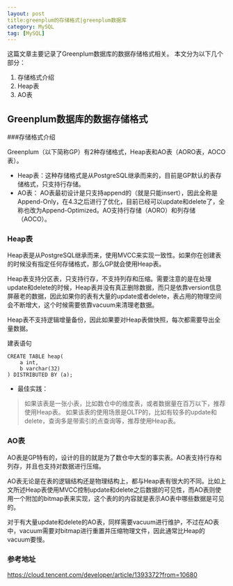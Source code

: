 ```yaml
---
layout: post
title:greenplum的存储格式|greenplum数据库 
category: MySQL
tag: [MySQL]
---
```


这篇文章主要记录了Greenplum数据库的数据存储格式相关。
本文分为以下几个部分：
1. 存储格式介绍
1. Heap表
1. AO表


## Greenplum数据库的数据存储格式

###存储格式介绍

Greenplum（以下简称GP）有2种存储格式，Heap表和AO表（AORO表，AOCO表）。

- Heap表：这种存储格式是从PostgreSQL继承而来的，目前是GP默认的表存储格式，只支持行存储。
- AO表：   AO表最初设计是只支持append的（就是只能insert），因此全称是Append-Only，在4.3之后进行了优化，目前已经可以update和delete了，全称也改为Append-Optimized。AO支持行存储（AORO）和列存储（AOCO）。

### Heap表
Heap表是从PostgreSQL继承而来，使用MVCC来实现一致性。如果你在创建表的时候没有指定任何存储格式，那么GP就会使用Heap表。

Heap表支持分区表，只支持行存，不支持列存和压缩。需要注意的是在处理update和delete的时候，Heap表并没有真正删除数据，而只是依靠version信息屏蔽老的数据，因此如果你的表有大量的update或者delete，表占用的物理空间会不断增大，这个时候需要依靠vacuum来清理老数据。

Heap表不支持逻辑增量备份，因此如果要对Heap表做快照，每次都需要导出全量数据。

建表语句
```
CREATE TABLE heap(
	a int,
	b varchar(32)
) DISTRIBUTED BY (a);
```
- 最佳实践：

>如果该表是一张小表，比如数仓中的维度表，或者数据量在百万以下，推荐使用Heap表。
>如果该表的使用场景是OLTP的，比如有较多的update和delete，查询多是带索引的点查询等，推荐使用Heap表。


### AO表
AO表是GP特有的，设计的目的就是为了数仓中大型的事实表。AO表支持行存和列存，并且也支持对数据进行压缩。

AO表无论是在表的逻辑结构还是物理结构上，都与Heap表有很大的不同。比如上文所述Heap表使用MVCC控制update和delete之后数据的可见性，而AO表则使用一个附加的bitmap表来实现，这个表的的内容就是表示AO表中哪些数据是可见的。

对于有大量update和delete的AO表，同样需要vacuum进行维护，不过在AO表中，vacuum需要对bitmap进行重置并压缩物理文件，因此通常比Heap的vacuum要慢。

### 参考地址
https://cloud.tencent.com/developer/article/1393372?from=10680